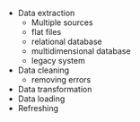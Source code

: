 - Data extraction
	- Multiple sources
	- flat files
	- relational database
	- multidimensional database
	- legacy system
- Data cleaning
	- removing errors
- Data transformation
- Data loading
- Refreshing




